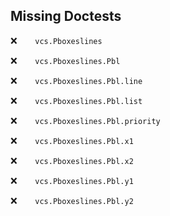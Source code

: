 Missing Doctests
----------------
:x:```    vcs.Pboxeslines```

:x:```    vcs.Pboxeslines.Pbl```

:x:```    vcs.Pboxeslines.Pbl.line```

:x:```    vcs.Pboxeslines.Pbl.list```

:x:```    vcs.Pboxeslines.Pbl.priority```

:x:```    vcs.Pboxeslines.Pbl.x1```

:x:```    vcs.Pboxeslines.Pbl.x2```

:x:```    vcs.Pboxeslines.Pbl.y1```

:x:```    vcs.Pboxeslines.Pbl.y2```

